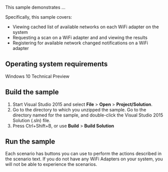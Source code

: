 ﻿This sample demonstrates ...

Specifically, this sample covers:

-   Viewing cached list of available networks on each WiFi adapter on the system
-   Requesting a scan on a WiFi adapter and and viewing the results
-   Registering for available network changed notifications on a WiFi adapter

Operating system requirements
-----------------------------

Windows 10 Technical Preview

Build the sample
----------------

1.  Start Visual Studio 2015 and select **File** \> **Open** \> **Project/Solution**.
2.  Go to the directory to which you unzipped the sample. Go to the directory named for the sample, and double-click the Visual Studio 2015 Solution (.sln) file.
3.  Press Ctrl+Shift+B, or use **Build** \> **Build Solution**

Run the sample
----------------
Each scenario has buttons you can use to perform the actions described in the scenario text. If you do not have any WiFi Adapters on your system, you will not
be able to experience the scenarios.
